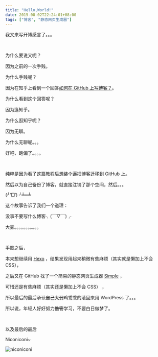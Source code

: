 ```yaml
---
title: "Hello,World!"
date: 2015-08-02T22:24:01+08:00
tags: ["博客", "静态网页生成器"]
---
```


我又来写开博感言了。。。

<br />

为什么要说又呢？

因为之前的一次手贱。

为什么手贱呢？

因为在知乎上看到一个回答[如何在 GitHub 上写博客？](http://www.zhihu.com/question/20962496/answer/25478305)。

为什么看到这个回答呢？

因为逛知乎。

为什么逛知乎呢？

因为无聊。

为什么无聊呢。。。

好吧，跑偏了。。。。

<!--more-->

<br />

纯粹是因为看了这篇教程后想~~装个逼~~把博客迁移到 GitHub 上。

然后以为自己备份了博客，就直接注销了那个空间，然后。。。

(╯‘□′) ╯╧═╧

这个故事告诉了我们一个道理：

没事不要写什么博客╮(￣▽￣)╭

大雾。。。。。。。。。。。

<br />

手贱之后，

本来想继续用 [Hexo](https://hexo.io/zh-cn/) ，结果发现用起来稍微有些麻烦（其实就是懒加上不会 CSS），

之后又在 GitHub 找了一个简易的静态网页生成器 [Simple](https://github.com/isnowfy/simple) ，

可惜还是有些麻烦（其实还是懒加上不会 CSS） ，

所以最后的最后~~承认自己太弱鸡~~乖乖的滚回来用 WordPress 了。。。

所以说，年轻人好好努力~~撸管~~学习，不要白日做梦了。

<br />

以及最后的最后

Niconiconi~

![niconiconi](https://i.loli.net/2018/06/16/5b252deec4853.jpg)